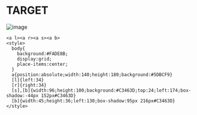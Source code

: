 # TARGET

![image](https://github.com/user-attachments/assets/cbff431d-5544-4492-ab75-d0ee49b98403)

```
<a l><a r><a s><a b>
<style>
  body{
    background:#FADE8B;
    display:grid;
    place-items:center;
  }
  a{position:absolute;width:140;height:180;background:#5DBCF9}
  [l]{left:34}
  [r]{right:34}
  [s],[b]{width:96;height:100;background:#C3463D;top:24;left:174;box-shadow:-44px 152px#C3463D}
  [b]{width:45;height:36;left:130;box-shadow:95px 216px#C3463D}
</style>
```

